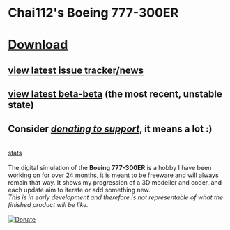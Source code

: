 # Chai112's Boeing 777-300ER
# [Download](https://github.com/Chai112/Chai112-s-Boeing-777-300ER/releases)

## [view latest issue tracker/news](https://github.com/Chai112/Chai112-s-Boeing-777-300ER/projects/1)
## [view latest beta-beta](https://github.com/Chai112/Chai112-s-Boeing-777-300ER/tree/master/src) (the most recent, unstable state)
## <b>Consider <i>[donating to support](https://www.paypal.com/cgi-bin/webscr?cmd=_donations&business=P6BPHH98W5XDY&currency_code=CAD&source=url)</i></b>, it means a lot :)
\
[stats](https://www.somsubhra.com/github-release-stats/?username=Chai112&repository=Chai112-s-Boeing-777-300ER)
\
\
The digital simulation of the <b>Boeing 777-300ER</b> is a hobby I have been working on for over 24 months, it is meant to be freeware and will always remain that way. It shows my progression of a 3D modeller and coder, and each update aim to iterate or add something new.\
<i>This is in early development and therefore is not representable of what the finished product will be like.</i>\
\
[![Donate](https://www.paypalobjects.com/en_US/i/btn/btn_donate_LG.gif)](https://www.paypal.com/cgi-bin/webscr?cmd=_donations&business=P6BPHH98W5XDY&currency_code=CAD&source=url)
